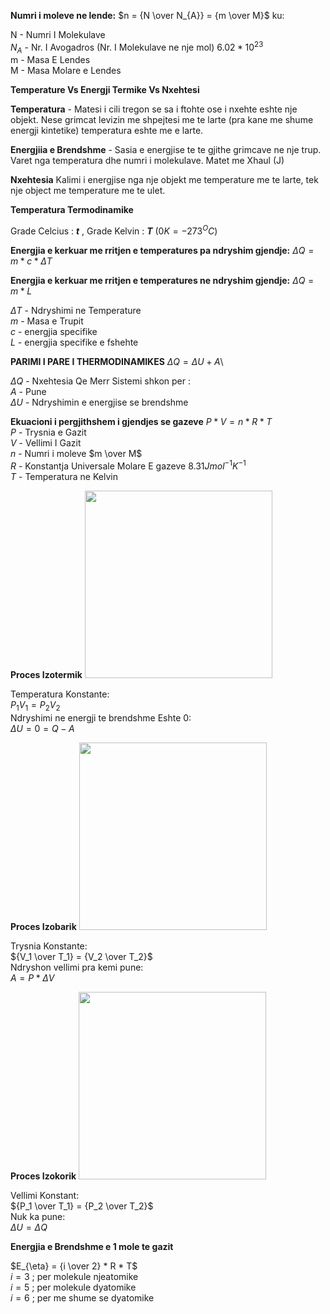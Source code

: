 **Numri i moleve ne lende:** $n = {N \over N_{A}} = {m \over M}$ ku:

N - Numri I Molekulave\
$N_{A}$ - Nr. I Avogadros (Nr. I Molekulave ne nje mol) $6.02 * 10^{23}$\
m - Masa E Lendes\
M - Masa Molare e Lendes

**Temperature Vs Energji Termike Vs Nxehtesi**

**Temperatura** -
Matesi i cili tregon se sa i ftohte ose i nxehte eshte nje objekt. Nese grimcat levizin me shpejtesi me te larte (pra kane me shume energji kintetike) temperatura eshte me e larte.

**Energjiia e Brendshme** -
Sasia e energjise te te gjithe grimcave ne nje trup. Varet nga temperatura dhe numri i molekulave. Matet me Xhaul (J)

**Nxehtesia** 
Kalimi i energjise nga nje objekt me temperature me te larte, tek nje object me temperature me te ulet.

**Temperatura Termodinamike**

Grade Celcius : ***t*** , Grade Kelvin : ***T***  $(0K = -273^OC)$

**Energjia e kerkuar me rritjen e temperatures pa ndryshim gjendje:** $\Delta Q = m * c * \Delta T$

**Energjia e kerkuar me rritjen e temperatures ne ndryshim gjendje:** $\Delta Q = m * L$

$\Delta T$ - Ndryshimi ne Temperature \
$m$ - Masa e Trupit\
$c$ - energjia specifike\
$L$ - energjia specifike e fshehte

**PARIMI I PARE I THERMODINAMIKES**
$\Delta Q = \Delta U + A$\

$\Delta Q$ - Nxehtesia Qe Merr Sistemi shkon per :\
$A$ - Pune\
$\Delta U$ - Ndryshimin e energjise se brendshme



**Ekuacioni i pergjithshem i gjendjes se gazeve** $P * V = n * R * T$\
$P$ - Trysnia e Gazit\
$V$ - Vellimi I Gazit\
$n$ - Numri i moleve $m \over M$\
$R$ - Konstantja Universale Molare E gazeve $8.31 J mol^{-1} K^{-1}$\
$T$ - Temperatura ne Kelvin

**Proces Izotermik**
<img src="https://images.squarespace-cdn.com/content/v1/5961c0e746c3c4413a5cce1e/1536808257908-DX1BL3MCCLPRJE37BFHJ/isothermal_process.JPG?format=750w" width="300">

Temperatura Konstante: \
$P_1 V_1 = P_2 V_2$\
Ndryshimi ne energji te brendshme Eshte 0:\
$\Delta U = 0 = Q - A$

**Proces Izobarik**
<img src="https://images.squarespace-cdn.com/content/v1/5961c0e746c3c4413a5cce1e/1536808191438-FNXL7XZAJ20QPSGAX1US/isobaric_process.JPG?format=750w" width="300">

Trysnia Konstante: \
${V_1 \over T_1} = {V_2 \over T_2}$\
Ndryshon vellimi pra kemi pune:\
$A = P * \Delta V$

**Proces Izokorik**
<img src="https://images.squarespace-cdn.com/content/v1/5961c0e746c3c4413a5cce1e/1536808305898-LBX8BNOOA5IDGLGPI58D/isometric_process.JPG?format=750w" width="300">

Vellimi Konstant: \
${P_1 \over T_1} = {P_2 \over T_2}$\
Nuk ka pune:\
$\Delta U = \Delta Q$

**Energjia e Brendshme e 1 mole te gazit**

$E_{\eta} = {i \over 2} * R * T$\
$i = 3$ ; per molekule njeatomike\
$i = 5$ ; per molekule dyatomike\
$i = 6$ ; per me shume se dyatomike
